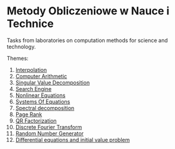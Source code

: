 # Metody Obliczeniowe w Nauce i Technice

Tasks from laboratories on computation methods for science and technology.

Themes:
1. [Interpolation](../master/lab01/report1.ipynb "Lab1")
2. [Computer Arithmetic](../master/lab02/report2.ipynb "Lab2")
3. [Singular Value Decomposition](../master/lab03/report3.ipynb "Lab 3")
4. [Search Engine](../master/lab04/report4.ipynb "Lab 4")
5. [Nonlinear Equations](../master/lab05/report5.ipynb "Lab 5")
6. [Systems Of Equations](../master/lab06/report6.ipynb "Lab 6")
7. [Spectral decomposition](../master/lab07/report7.ipynb "Lab 7")
8. [Page Rank](../master/lab08/report8.ipynb "Lab 8")
9. [QR Factorization](../master/lab09/report9.ipynb "Lab 9")
10. [Discrete Fourier Transform](../master/lab10/report10.ipynb "Lab 10")
11. [Random Number Generator](../master/lab11/report11.ipynb "Lab 11")
12. [Differential equations and initial value problem](../master/lab12/report12.ipynb "Lab 12")